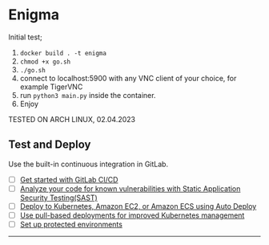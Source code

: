 # Enigma

Initial test;
1) `docker build . -t enigma`
2) `chmod +x go.sh`
3) `./go.sh`
4) connect to localhost:5900 with any VNC client of your choice, for example TigerVNC
5) run `python3 main.py` inside the container.
6) Enjoy

TESTED ON ARCH LINUX, 02.04.2023
## Test and Deploy

Use the built-in continuous integration in GitLab.

- [ ] [Get started with GitLab CI/CD](https://docs.gitlab.com/ee/ci/quick_start/index.html)
- [ ] [Analyze your code for known vulnerabilities with Static Application Security Testing(SAST)](https://docs.gitlab.com/ee/user/application_security/sast/)
- [ ] [Deploy to Kubernetes, Amazon EC2, or Amazon ECS using Auto Deploy](https://docs.gitlab.com/ee/topics/autodevops/requirements.html)
- [ ] [Use pull-based deployments for improved Kubernetes management](https://docs.gitlab.com/ee/user/clusters/agent/)
- [ ] [Set up protected environments](https://docs.gitlab.com/ee/ci/environments/protected_environments.html)

***
